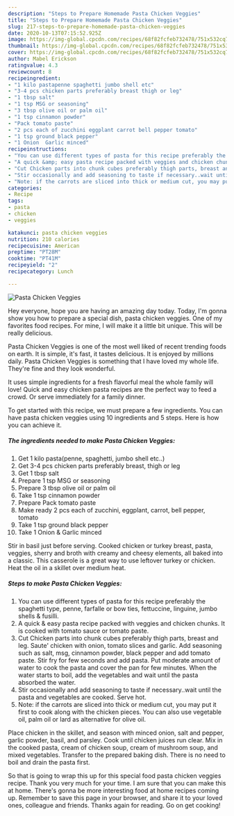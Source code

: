 ```yaml
---
description: "Steps to Prepare Homemade Pasta Chicken Veggies"
title: "Steps to Prepare Homemade Pasta Chicken Veggies"
slug: 217-steps-to-prepare-homemade-pasta-chicken-veggies
date: 2020-10-13T07:15:52.925Z
image: https://img-global.cpcdn.com/recipes/68f82fcfeb732478/751x532cq70/pasta-chicken-veggies-recipe-main-photo.jpg
thumbnail: https://img-global.cpcdn.com/recipes/68f82fcfeb732478/751x532cq70/pasta-chicken-veggies-recipe-main-photo.jpg
cover: https://img-global.cpcdn.com/recipes/68f82fcfeb732478/751x532cq70/pasta-chicken-veggies-recipe-main-photo.jpg
author: Mabel Erickson
ratingvalue: 4.3
reviewcount: 8
recipeingredient:
- "1 kilo pastapenne spaghetti jumbo shell etc"
- "3-4 pcs chicken parts preferably breast thigh or leg"
- "1 tbsp salt"
- "1 tsp MSG or seasoning"
- "3 tbsp olive oil or palm oil"
- "1 tsp cinnamon powder"
- "Pack tomato paste"
- "2 pcs each of zucchini eggplant carrot bell pepper tomato"
- "1 tsp ground black pepper"
- "1 Onion  Garlic minced"
recipeinstructions:
- "You can use different types of pasta for this recipe preferably the spaghetti type, penne, farfalle or bow ties, fettuccine, linguine, jumbo shells &amp; fusilli."
- "A quick &amp; easy pasta recipe packed with veggies and chicken chunks. It is cooked with tomato sauce or tomato paste."
- "Cut Chicken parts into chunk cubes preferably thigh parts, breast and leg. Saute&#39; chicken with onion, tomato slices and garlic. Add seasoning such as salt, msg, cinnamon powder, black pepper and add tomato paste. Stir fry for few seconds and add pasta. Put moderate amount of water to cook the pasta and cover the pan for few minutes. When the water starts to boil, add the vegetables and wait until the pasta absorbed the water."
- "Stir occasionally and add seasoning to taste if necessary..wait until the pasta and vegetables are cooked. Serve hot."
- "Note: if the carrots are sliced into thick or medium cut, you may put it first to cook along with the chicken pieces. You can also use vegetable oil, palm oil or lard as alternative for olive oil."
categories:
- Recipe
tags:
- pasta
- chicken
- veggies

katakunci: pasta chicken veggies 
nutrition: 210 calories
recipecuisine: American
preptime: "PT28M"
cooktime: "PT41M"
recipeyield: "2"
recipecategory: Lunch

---
```



![Pasta Chicken Veggies](https://img-global.cpcdn.com/recipes/68f82fcfeb732478/751x532cq70/pasta-chicken-veggies-recipe-main-photo.jpg)

Hey everyone, hope you are having an amazing day today. Today, I'm gonna show you how to prepare a special dish, pasta chicken veggies. One of my favorites food recipes. For mine, I will make it a little bit unique. This will be really delicious.

Pasta Chicken Veggies is one of the most well liked of recent trending foods on earth. It is simple, it's fast, it tastes delicious. It is enjoyed by millions daily. Pasta Chicken Veggies is something that I have loved my whole life. They're fine and they look wonderful.

It uses simple ingredients for a fresh flavorful meal the whole family will love! Quick and easy chicken pasta recipes are the perfect way to feed a crowd. Or serve immediately for a family dinner.


To get started with this recipe, we must prepare a few ingredients. You can have pasta chicken veggies using 10 ingredients and 5 steps. Here is how you can achieve it.

<!--inarticleads1-->

##### The ingredients needed to make Pasta Chicken Veggies:

1. Get 1 kilo pasta(penne, spaghetti, jumbo shell etc..)
1. Get 3-4 pcs chicken parts preferably breast, thigh or leg
1. Get 1 tbsp salt
1. Prepare 1 tsp MSG or seasoning
1. Prepare 3 tbsp olive oil or palm oil
1. Take 1 tsp cinnamon powder
1. Prepare Pack tomato paste
1. Make ready 2 pcs each of zucchini, eggplant, carrot, bell pepper, tomato
1. Take 1 tsp ground black pepper
1. Take 1 Onion &amp; Garlic minced


Stir in basil just before serving. Cooked chicken or turkey breast, pasta, veggies, sherry and broth with creamy and cheesy elements, all baked into a classic. This casserole is a great way to use leftover turkey or chicken. Heat the oil in a skillet over medium heat. 

<!--inarticleads2-->

##### Steps to make Pasta Chicken Veggies:

1. You can use different types of pasta for this recipe preferably the spaghetti type, penne, farfalle or bow ties, fettuccine, linguine, jumbo shells &amp; fusilli.
1. A quick &amp; easy pasta recipe packed with veggies and chicken chunks. It is cooked with tomato sauce or tomato paste.
1. Cut Chicken parts into chunk cubes preferably thigh parts, breast and leg. Saute&#39; chicken with onion, tomato slices and garlic. Add seasoning such as salt, msg, cinnamon powder, black pepper and add tomato paste. Stir fry for few seconds and add pasta. Put moderate amount of water to cook the pasta and cover the pan for few minutes. When the water starts to boil, add the vegetables and wait until the pasta absorbed the water.
1. Stir occasionally and add seasoning to taste if necessary..wait until the pasta and vegetables are cooked. Serve hot.
1. Note: if the carrots are sliced into thick or medium cut, you may put it first to cook along with the chicken pieces. You can also use vegetable oil, palm oil or lard as alternative for olive oil.


Place chicken in the skillet, and season with minced onion, salt and pepper, garlic powder, basil, and parsley. Cook until chicken juices run clear. Mix in the cooked pasta, cream of chicken soup, cream of mushroom soup, and mixed vegetables. Transfer to the prepared baking dish. There is no need to boil and drain the pasta first. 

So that is going to wrap this up for this special food pasta chicken veggies recipe. Thank you very much for your time. I am sure that you can make this at home. There's gonna be more interesting food at home recipes coming up. Remember to save this page in your browser, and share it to your loved ones, colleague and friends. Thanks again for reading. Go on get cooking!
